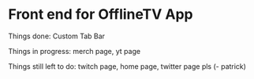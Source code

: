 # Front end for OfflineTV App
Things done: Custom Tab Bar

Things in progress: merch page, yt page

Things still left to do: twitch page, home page, twitter page pls (- patrick)
